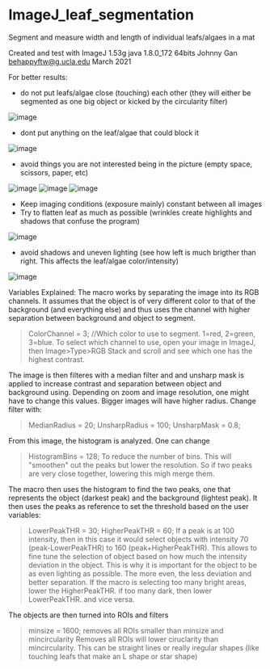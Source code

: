 # ImageJ_leaf_segmentation
Segment and measure width and length of individual leafs/algaes in a mat


Created and test with ImageJ 1.53g java 1.8.0_172 64bits
Johnny Gan behappyftw@g.ucla.edu March 2021

For better results:
- do not put leafs/algae close (touching) each other (they will either be segmented as one big object or kicked by the circularity filter)

![image](https://user-images.githubusercontent.com/74852180/112717062-63348100-8ea7-11eb-926d-2aa8104be86c.png)

- dont put anything on the leaf/algae that could block it

![image](https://user-images.githubusercontent.com/74852180/112717069-76475100-8ea7-11eb-9b27-6037277473d8.png)

- avoid things you are not interested being in the picture (empty space, scissors, paper, etc)

![image](https://user-images.githubusercontent.com/74852180/112717020-21a3d600-8ea7-11eb-9c18-a4cb12d8e129.png)
![image](https://user-images.githubusercontent.com/74852180/112717029-2bc5d480-8ea7-11eb-901f-cf0f116be97a.png)
![image](https://user-images.githubusercontent.com/74852180/112717035-2f595b80-8ea7-11eb-9428-2f64767969aa.png)

- Keep imaging conditions (exposure mainly) constant between all images
- Try to flatten leaf as much as possible (wrinkles create highlights and shadows that confuse the program)

![image](https://user-images.githubusercontent.com/74852180/112717048-426c2b80-8ea7-11eb-8b41-62cdf1cfda93.png)

- avoid shadows and uneven lighting (see how left is much brigther than right. This affects the leaf/algae color/intensity)

![image](https://user-images.githubusercontent.com/74852180/112716990-033dda80-8ea7-11eb-9c28-bf604e6d4294.png)


Variables Explained:
The macro works by separating the image into its RGB channels. It assumes that the object is of very different color to that of the background (and everything else) and thus uses the channel with higher separation between background and object to segment. 

>ColorChannel = 3; //Which color to use to segment. 1=red, 2=green, 3=blue.
To select which channel to use, open your image in ImageJ, then Image>Type>RGB Stack and scroll and see which one has the highest contrast.

The image is then filteres with a median filter and and unsharp mask is applied to increase contrast and separation between object and background using.
Depending on zoom and image resolution, one might have to change this values. Bigger images will have higher radius. 
Change filter with:
>MedianRadius = 20; 
>UnsharpRadius = 100; 
>UnsharpMask = 0.8; 


From this image, the histogram is analyzed. One can change 
>HistogramBins = 128; 
To reduce the number of bins. This will "smoothen" out the peaks but lower the resolution. So if two peaks are very close together, lowering this migh merge them.

The macro then uses the histogram to find the two peaks, one that represents the object (darkest peak) and the background (lightest peak). It then uses the peaks as reference to set the threshold based on the user variables:
>LowerPeakTHR = 30; 
>HigherPeakTHR = 60; 
If a peak is at 100 intensity, then in this case it would select objects with intensity 70 (peak-LowerPeakTHR) to 160 (peak+HigherPeakTHR). This allows to fine tune the selection of object based on how much the intensity deviation in the object. This is why it is important for the object to be as even lighting as possible. The more even, the less deviation and better separation. If the macro is selecting too many bright areas, lower the HigherPeakTHR. if too many dark, then lower LowerPeakTHR. and vice versa.

The objects are then turned into ROIs and filters
>minsize = 1600;
removes all ROIs smaller than minsize and 
>mincircularity
Removes all ROIs will lower ciruclarity than mincircularity. This can be straight lines or really iregular shapes (like touching leafs that make an L shape or star shape)



